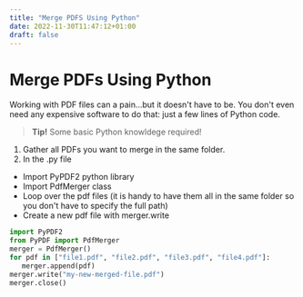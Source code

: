 ```yaml
---
title: "Merge PDFS Using Python"
date: 2022-11-30T11:47:12+01:00
draft: false
---
```


# Merge PDFs Using Python

Working with PDF files can a pain...but it doesn't have to be. 
You don't even need any expensive software to do that: just a few lines of Python code. 

> **Tip!** Some basic Python knowldege required!

1. Gather all PDFs you want to merge in the same folder. 
2. In the .py file 
 - Import PyPDF2 python library
 - Import PdfMerger class
 - Loop over the pdf files (it is handy to have them all in the same folder so you don't have to specify the full path)
 - Create a new pdf file with merger.write


 ```python
import PyPDF2
from PyPDF import PdfMerger
merger = PdfMerger()
for pdf in ["file1.pdf", "file2.pdf", "file3.pdf", "file4.pdf"]:
    merger.append(pdf)
merger.write("my-new-merged-file.pdf")
merger.close()
 ```